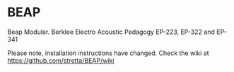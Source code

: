 BEAP
====

Beap Modular. Berklee Electro Acoustic Pedagogy
EP-223, EP-322 and EP-341

Please note, installation instructions have changed.
Check the wiki at https://github.com/stretta/BEAP/wiki